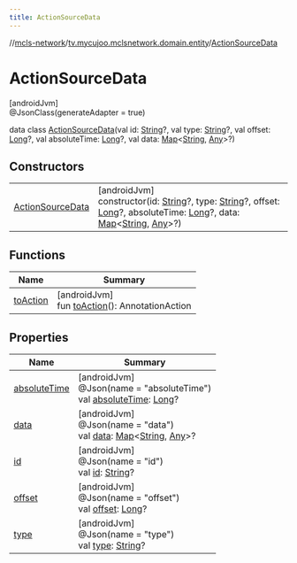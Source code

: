 ```yaml
---
title: ActionSourceData
---
```

//[mcls-network](../../../index.html)/[tv.mycujoo.mclsnetwork.domain.entity](../index.html)/[ActionSourceData](index.html)



# ActionSourceData



[androidJvm]\
@JsonClass(generateAdapter = true)



data class [ActionSourceData](index.html)(val id: [String](https://kotlinlang.org/api/latest/jvm/stdlib/kotlin/-string/index.html)?, val type: [String](https://kotlinlang.org/api/latest/jvm/stdlib/kotlin/-string/index.html)?, val offset: [Long](https://kotlinlang.org/api/latest/jvm/stdlib/kotlin/-long/index.html)?, val absoluteTime: [Long](https://kotlinlang.org/api/latest/jvm/stdlib/kotlin/-long/index.html)?, val data: [Map](https://kotlinlang.org/api/latest/jvm/stdlib/kotlin.collections/-map/index.html)&lt;[String](https://kotlinlang.org/api/latest/jvm/stdlib/kotlin/-string/index.html), [Any](https://kotlinlang.org/api/latest/jvm/stdlib/kotlin/-any/index.html)&gt;?)



## Constructors


| | |
|---|---|
| [ActionSourceData](-action-source-data.html) | [androidJvm]<br>constructor(id: [String](https://kotlinlang.org/api/latest/jvm/stdlib/kotlin/-string/index.html)?, type: [String](https://kotlinlang.org/api/latest/jvm/stdlib/kotlin/-string/index.html)?, offset: [Long](https://kotlinlang.org/api/latest/jvm/stdlib/kotlin/-long/index.html)?, absoluteTime: [Long](https://kotlinlang.org/api/latest/jvm/stdlib/kotlin/-long/index.html)?, data: [Map](https://kotlinlang.org/api/latest/jvm/stdlib/kotlin.collections/-map/index.html)&lt;[String](https://kotlinlang.org/api/latest/jvm/stdlib/kotlin/-string/index.html), [Any](https://kotlinlang.org/api/latest/jvm/stdlib/kotlin/-any/index.html)&gt;?) |


## Functions


| Name | Summary |
|---|---|
| [toAction](to-action.html) | [androidJvm]<br>fun [toAction](to-action.html)(): AnnotationAction |


## Properties


| Name | Summary |
|---|---|
| [absoluteTime](absolute-time.html) | [androidJvm]<br>@Json(name = &quot;absoluteTime&quot;)<br>val [absoluteTime](absolute-time.html): [Long](https://kotlinlang.org/api/latest/jvm/stdlib/kotlin/-long/index.html)? |
| [data](data.html) | [androidJvm]<br>@Json(name = &quot;data&quot;)<br>val [data](data.html): [Map](https://kotlinlang.org/api/latest/jvm/stdlib/kotlin.collections/-map/index.html)&lt;[String](https://kotlinlang.org/api/latest/jvm/stdlib/kotlin/-string/index.html), [Any](https://kotlinlang.org/api/latest/jvm/stdlib/kotlin/-any/index.html)&gt;? |
| [id](id.html) | [androidJvm]<br>@Json(name = &quot;id&quot;)<br>val [id](id.html): [String](https://kotlinlang.org/api/latest/jvm/stdlib/kotlin/-string/index.html)? |
| [offset](offset.html) | [androidJvm]<br>@Json(name = &quot;offset&quot;)<br>val [offset](offset.html): [Long](https://kotlinlang.org/api/latest/jvm/stdlib/kotlin/-long/index.html)? |
| [type](type.html) | [androidJvm]<br>@Json(name = &quot;type&quot;)<br>val [type](type.html): [String](https://kotlinlang.org/api/latest/jvm/stdlib/kotlin/-string/index.html)? |


